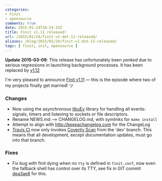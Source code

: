 ```yaml
---
categories:
- Finit
- opensource
comments: true
date: 2015-01-24T16:54:23Z
title: Finit v1.11 released!
url: /2015/01/24/finit-v1-dot-11-released/
aliases: /blog/2015/01/24/finit-v1-dot-11-released/
tags: [ finit, init, opensource ]
---
```


**Update 2015-03-09**: This release has unfortunately been *yanked* due
to serious regressions in launching background processes.  It has been
replaced by [v1.12]

<!--more-->

I'm very pleased to announce [Finit v1.11](/finit.html) — this is the
episode where two of my projects finally get married! ツ

### Changes
* Now using the asynchronous [libuEv] library for handling all events:
  signals, timers and listening to sockets or file descriptors.
* Rename NEWS.md --> CHANGELOG.md, with symlinks for `make install`
* Attempt to align with http://keepachangelog.com for the ChangeLog
* [Travis CI] now only invokes [Coverity Scan] from the 'dev' branch.  This
  means that all development, except documentation updates, must go into
  that branch.

### Fixes
* Fix bug with finit dying when no `tty` is defined in `finit.conf`, now
  even the fallback shell has control over its TTY, see fix in GIT
  commit [dea3ae8] for this.

[v1.12]: /blog/2015/03/06/inetd-support-in-finit-v1-dot-12/
[libuEv]: https://github.com/troglobit/libuev
[Travis CI]: https://travis-ci.org/troglobit/finit
[Coverity Scan]: https://scan.coverity.com/projects/3545
[dea3ae8]: https://github.com/troglobit/finit/commit/dea3ae8
